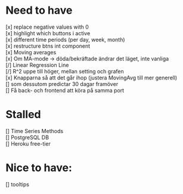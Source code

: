 # Need to have
[x] replace negative values with 0  
[x] highlight which buttons i active  
[x] different time periods (per day, week, month)  
[x] restructure btns int component  
[x] Moving averages   
    [x] Om MA-mode -> döda/bekräftade ändrar det läget, inte vanliga  
[/] Linear Regression Line  
    [/] R^2 uppe till höger, mellan setting och grafen  
    [x] Knapparna så att det går ihop (justera MovingAvg till mer generell)  
    [] som dessutom predictar 30 dagar framöver  
[] Få back- och frontend att köra på samma port  

# Stalled
[] Time Series Methods  
[] PostgreSQL DB  
[] Heroku free-tier  

# Nice to have:
[] tooltips  